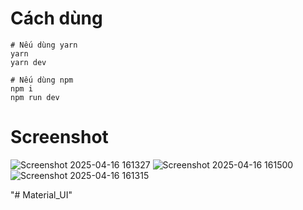 # Cách dùng

```
# Nếu dùng yarn
yarn
yarn dev

# Nếu dùng npm
npm i
npm run dev
```

# Screenshot

![Screenshot 2025-04-16 161327](https://github.com/user-attachments/assets/5de5d2b8-8dbe-4352-ad3d-674472fac47d)
![Screenshot 2025-04-16 161500](https://github.com/user-attachments/assets/4adf7c45-3bd5-4670-910c-5c98257ece71)
![Screenshot 2025-04-16 161315](https://github.com/user-attachments/assets/a039d0ce-e24d-4e09-894f-65f51bd63081)

"# Material_UI" 
